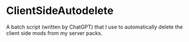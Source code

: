 # ClientSideAutodelete
A batch script (written by ChatGPT) that I use to automatically delete the client side mods from my server packs.
